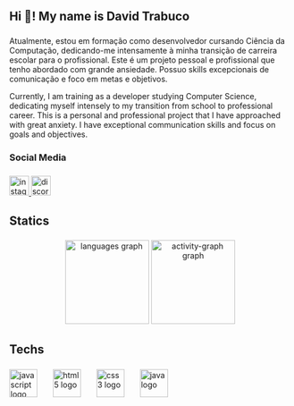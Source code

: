  
                                                  

<h2 align="left">Hi 👋! My name is David Trabuco</h2>

###

<p align="left">Atualmente, estou em formação como desenvolvedor cursando Ciência da Computação, dedicando-me intensamente à minha transição de carreira escolar para o profissional. Este é um projeto pessoal e profissional que tenho abordado com grande ansiedade. Possuo skills excepcionais de comunicação e foco em metas e objetivos.</p>

<p align="left">Currently, I am training as a developer studying Computer Science, dedicating myself intensely to my transition from school to professional career. This is a personal and professional project that I have approached with great anxiety. I have exceptional communication skills and focus on goals and objectives.</p>

###

<h3 align="left">Social Media </h3>

###

<div align="left">
  <a href="https://www.instagram.com/davidtrabuco_20/" target="_blank">
    <img src="https://img.shields.io/static/v1?message=Instagram&logo=instagram&label=&color=E4405F&logoColor=white&labelColor=&style=for-the-badge" height="35" alt="instagram logo"  />
  </a>
  <a href="https://discord.com/channels/@me" target="_blank">
    <img src="https://img.shields.io/static/v1?message=Discord&logo=discord&label=&color=7289DA&logoColor=white&labelColor=&style=for-the-badge" height="35" alt="discord logo"  />
  </a>
</div>

###

<h2 align="left">Statics</h2>

###

<div align="center">
  <img src="https://github-readme-stats.vercel.app/api/top-langs?username=DavidTrabuco&locale=en&hide_title=false&layout=compact&card_width=320&langs_count=5&theme=github_dark&hide_border=false" height="150" alt="languages graph"  />
  <img src="https://github-readme-activity-graph.vercel.app/graph?username=DavidTrabuco&theme=github-dark" height="150" alt="activity-graph graph"  />
</div>

###
<h2 align="left">Techs</h2>

###
<div align="left">
  <img src="https://cdn.jsdelivr.net/gh/devicons/devicon/icons/javascript/javascript-original.svg" height="50" alt="javascript logo"  />
  <img width="20" />
  <img src="https://cdn.jsdelivr.net/gh/devicons/devicon/icons/html5/html5-original.svg" height="50" alt="html5 logo"  />
  <img width="20" />
  <img src="https://cdn.jsdelivr.net/gh/devicons/devicon/icons/css3/css3-original.svg" height="50" alt="css3 logo"  />
  <img width="20" />
  <img src="https://cdn.jsdelivr.net/gh/devicons/devicon/icons/java/java-original.svg" height="50" alt="java logo"  />
</div>

###



###




<!---
DavidTrabuco/DavidTrabuco is a ✨ special ✨ repository because its `README.md` (this file) appears on your GitHub profile.
You can click the Preview link to take a look at your changes.
--->
